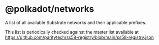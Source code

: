 # @polkadot/networks

A list of all available Substrate networks and their applicable prefixes.

This list is periodically checked against the master list available at https://github.com/paritytech/ss58-registry/blob/main/ss58-registry.json
